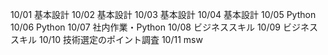 10/01
基本設計
10/02
基本設計
10/03
基本設計
10/04
基本設計
10/05
Python
10/06
Python
10/07
社内作業・Python
10/08
ビジネススキル
10/09
ビジネススキル
10/10
技術選定のポイント調査
10/11
msw
